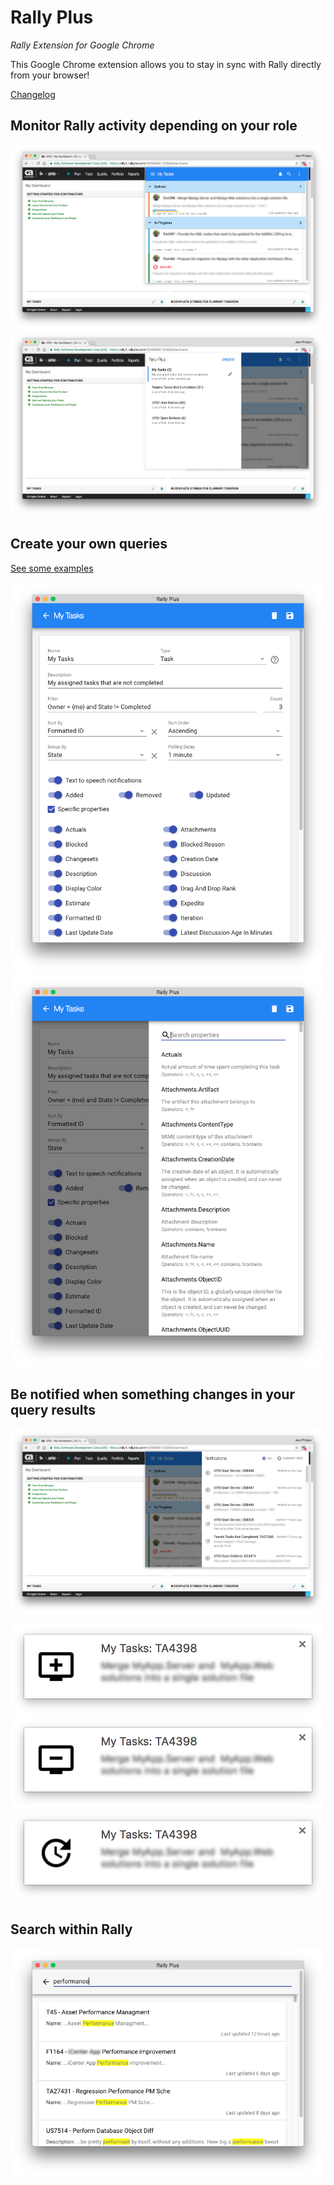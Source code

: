 # Rally Plus
_Rally Extension for  Google Chrome_



This Google Chrome extension allows you to stay in sync with Rally directly from your browser!

[Changelog](changelog)

## Monitor Rally activity depending on your role

![Query View](/images/rally-plus-query-view.png)
![Query Selection](/images/rally-plus-query-selection.png)

## Create your own queries

[See some examples](/examples)

![Query Editor](/images/rally-plus-query-edit.png)
![Query Editor Properties](/images/rally-plus-query-edit-properties.png)

## Be notified when something changes in your query results

![Notifications - pane](/images/rally-plus-notifications-pane.png)

![Notifications - add](/images/rally-plus-notification-add.png)
![Notifications - remove](/images/rally-plus-notification-remove.png)
![Notifications - update](/images/rally-plus-notification-update.png)

## Search within Rally

![Search](/images/rally-plus-search.png)

